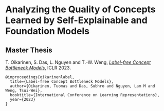 # Analyzing the Quality of Concepts Learned by Self-Explainable and Foundation Models

## Master Thesis


T. Oikarinen, S. Das, L. Nguyen and T.-W. Weng, [*Label-free Concept Bottleneck Models*](https://openreview.net/pdf?id=FlCg47MNvBA), ICLR 2023.

```
@inproceedings{oikarinenlabel,
  title={Label-free Concept Bottleneck Models},
  author={Oikarinen, Tuomas and Das, Subhro and Nguyen, Lam M and Weng, Tsui-Wei},
  booktitle={International Conference on Learning Representations},
  year={2023}
}
```



